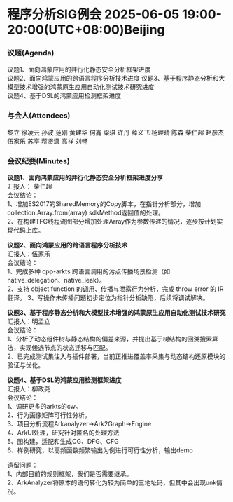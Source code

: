 # 程序分析SIG例会 2025-06-05 19:00-20:00(UTC+08:00)Beijing
### 议题(Agenda)
议题1、面向鸿蒙应用的并行化静态安全分析框架进度  
议题2、面向鸿蒙应用的跨语言程序分析技术进度
议题3、基于程序静态分析和大模型技术增强的鸿蒙原生应用自动化测试技术研究进度  
议题4、基于DSL的鸿蒙应用检测框架进度

### 与会人(Attendees)
黎立
徐凌云
孙波
范刚
黄建华
何鑫
梁琪
许丹
薛义飞
杨理晴
陈森
柴仁超
赵彦杰
伍家乐
苏亭
蒋贤潇
高祥
刘畅

### 会议纪要(Minutes)
**议题1、面向鸿蒙应用的并行化静态安全分析框架进度分享**  
汇报人： 柴仁超  
会议结论：  
1、增加ES2017的SharedMemory的Copy脚本，在指针分析部分，增加collection.Array.from(array) sdkMethod返回值的处理。  
2、在构建TFG线程流图部分增加处理Array<Sendable>作为参数传递的情况，逐步按计划实现代码上库。

**议题2、面向鸿蒙应用的跨语言程序分析技术**  
汇报人：伍家乐   
会议结论：  
1、完成多种 cpp-arkts 跨语言调用的污点传播场景检测（如 native\_delegation、native\_leak）。  
2、支持 object function 的调用、传播与泄露行为分析，完成 throw error 的 IR 翻译。
3、写操作未传播问题初步定位为指针分析缺陷，后续将调试解决。

**议题3、基于程序静态分析和大模型技术增强的鸿蒙原生应用自动化测试技术研究**  
汇报人：明孟立  
会议结论：  
1、分析了动态组件树与静态结构的偏差来源，并提出基于树结构的回溯搜索算法，实现候选节点的状态迁移与匹配。  
2、已完成测试集注入与插件部署，当前正推进覆盖率采集与动态结构还原模块的验证与优化。

**议题4、基于DSL的鸿蒙应用检测框架进度**  
汇报人：柳政尧  
会议结论：  
1、调研更多的arkts的cw。  
2、行为画像矩阵可行性分析。  
3、项目分析流程Arkanalyzer->Ark2Graph->Engine  
4、ArkUI处理，研究针对匿名的处理方法  
5、图构建，适配和生成CG、DFG、CFG  
6、样例研究，以高频函数频繁输出为例进行可行性分析，输出demo  

遗留问题：  
1、内部目前的规则框架，我们是否需要继承。  
2、ArkAnalyzer将原本的语句转化为较为简单的三地址码，但其中会出现unk情况。
